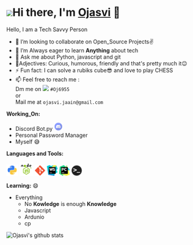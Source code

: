 ### <h1><img src="https://emojis.slackmojis.com/emojis/images/1531849430/4246/blob-sunglasses.gif?1531849430" width="30"/>Hi there, I'm [Ojasvi](https://github.com/Ojasvi-jain) 👋</h1>
Hello, I am a Tech Savvy Person
- 👯 I’m looking to collaborate on Open_Source Projects✌
- 📓 I’m Always eager to learn **Anything** about tech
- 💬 Ask me about Python, javascript and git
- 🤔Adjectives: Curious, humorous, friendly and that's pretty much it😉
- ⚡ Fun fact: I can solve a rubiks cube😎 and love to play CHESS  
- 📫 Feel free to reach me :  
    Dm me on [<img height = "22" src="https://img.shields.io/badge/discord-%237289da.svg?&style=for-the-badge&logo=discord&logoColor=white"/>](https://discord.com/users/732895521215086697) `#Oj6955`  
    or  
    Mail me at `ojasvi.jaain@gmail.com`



**Working_On:**  
- Discord Bot.py  <img height="22" src="https://github.com/Ojasvi-jain/Ojasvi-jain/blob/master/Assets/Discord.png">
- Personal Password Manager
- Myself 😅


**Languages and Tools:**

<code><img height="30" src="https://github.com/Ojasvi-jain/Ojasvi-jain/blob/master/Assets/Python.png"></code>
<code><img height="36" src="https://github.com/Ojasvi-jain/Ojasvi-jain/blob/master/Assets/JavaScript.png"></code>
<code><img height="28" src="https://github.com/Ojasvi-jain/Ojasvi-jain/blob/master/Assets/Git_icon.svg.png"></code>
<code><img height="28" src="https://github.com/Ojasvi-jain/Ojasvi-jain/blob/master/Assets/webstorm.png"></code>
<code><img height="28" src="https://github.com/Ojasvi-jain/Ojasvi-jain/blob/master/Assets/Pycharm.png"></code>
<code><img height="28" src="https://raw.githubusercontent.com/github/explore/80688e429a7d4ef2fca1e82350fe8e3517d3494d/topics/terminal/terminal.png"></code>


**Learning:** 😄 

- Everything
	- No **Kowledge** is enough **Knowledge**
	- Javascript
	- Ardunio
	- cp


![Ojasvi's github stats](https://github-readme-stats.vercel.app/api?username=Ojasvi-jain&count_private=true&show_icons=true&theme=tokyonight)
